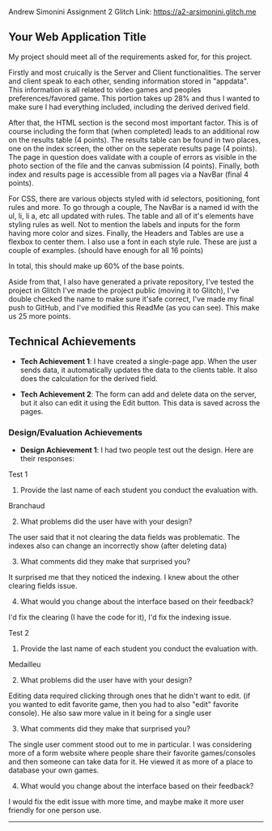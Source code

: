 Andrew Simonini
Assignment 2
Glitch Link: https://a2-arsimonini.glitch.me


## Your Web Application Title
My project should meet all of the requirements asked for, for this project.

Firstly and most cruically is the Server and Client functionalities. 
The server and client speak to each other, sending information stored in "appdata". 
This information is all related to video games and peoples preferences/favored game. 
This portion takes up 28% and thus I wanted to make sure I had everything included, 
including the derived derived field. 

After that, the HTML section is the second most important factor. This is of course
including the form that (when completed) leads to an additional row on the results table
(4 points). The results table can be found in two places, one on the index screen, the other
on the seperate results page (4 points). The page in question does validate with a couple of
errors as visible in the photo section of the file and the canvas submission (4 points). Finally,
both index and results page is accessible from all pages via a NavBar (final 4 points).

For CSS, there are various objects styled with id selectors, positioning, font rules and more.
To go through a couple, The NavBar is a named id with the ul, li, li a, etc all updated with rules.
The table and all of it's elements have styling rules as well. Not to mention the labels and inputs for
the form having more color and sizes. Finally, the Headers and Tables are use a flexbox to center them.
I also use a font in each style rule. These are just a couple of examples. (should have enough for all 16 points)

In total, this should make up 60% of the base points.

Aside from that, I also have generated a private repository, I've tested the project in Glitch
I've made the project public (moving it to Glitch), I've double checked the name to make sure it'safe
correct, I've made my final push to GitHub, and I've modified this ReadMe (as you can see).
This make us 25 more points.


## Technical Achievements
- **Tech Achievement 1**: I have created a single-page app. When the user sends data, it automatically 
updates the data to the clients table. It also does the calculation for the derived field.

- **Tech Achievement 2**: The form can add and delete data on the server, but it also can edit it
using the Edit button. This data is saved across the pages.

### Design/Evaluation Achievements
- **Design Achievement 1**: I had two people test out the design. Here are their responses:

Test 1
1. Provide the last name of each student you conduct the evaluation with.

Branchaud

2. What problems did the user have with your design?

The user said that it not clearing the data fields was problematic.
The indexes also can change an incorrectly show (after deleting data)

3. What comments did they make that surprised you?

It surprised me that they noticed the indexing. I knew about the other
clearing fields issue.

4. What would you change about the interface based on their feedback?

I'd fix the clearing (I have the code for it), I'd fix the indexing issue.

Test 2
1. Provide the last name of each student you conduct the evaluation with.

Medailleu

2. What problems did the user have with your design?

Editing data required clicking through ones that he didn't want to edit. 
(if you wanted to edit favorite game, then you had to also "edit" favorite
console). He also saw more value in it being for a single user

3. What comments did they make that surprised you?

The single user comment stood out to me in particular. I was considering more
of a form website where people share their favorite games/consoles and then
someone can take data for it. He viewed it as more of a place to database
your own games.

4. What would you change about the interface based on their feedback?

I would fix the edit issue with more time, and maybe make it more user friendly
for one person use.





---
